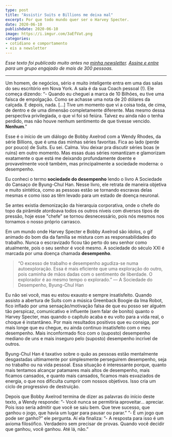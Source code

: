 ```yaml
---
type: post
title: "Assistir Suits e Billions me deixa mal"
excerpt: Por que todo mundo quer ser o Harvey Specter.
date: 2020-06-10
publishdate: 2020-06-10
image: https://i.imgur.com/3aEfVat.png
categories:
- cotidiano e comportamento
- eis a newsletter
---
```


_Esse texto foi publicado muito antes na [minha newsletter](https://diegoeis.substack.com/about). [Assine e entre](https://diegoeis.substack.com/) para um grupo engajado de mais de 300 pessoas._

---

Um homem, de negócios, sério e muito inteligente entra em uma das salas do seu escritório em Nova York. A sala é da sua Coach pessoal (!). Ele começa dizendo: 
“- Quando eu cheguei a marca de 10 Bilhões, eu tive uma faísca de empolgação. Como se achasse uma nota de 20 dólares da calçada. E depois, nada. […] Tive um momento que vi a coisa toda, de cima, de dentro e de uma dimensão completamente diferente. Mas mesmo dessa perspectiva privilegiada, o que vi foi só feiúra. Talvez eu ainda não o tenha perdido, mas não houve nenhum sentimento de que tivesse vencido. **Nenhum**.”

Esse é o início de um diálogo de Bobby Axelrod com a Wendy Rhodes, da série Billions, que é uma das minhas séries favoritas. Fica ao lado (perde por pouco) de Suits. Eu sei. Calma. Vou deixar pra discutir séries boas (e ruins) em outro momento. Mas essas duas séries romantizam e glamorizam exatamente o que está me deixando profundamente doente e provavelmente você também, mas principalmente a sociedade moderna: o desempenho. 

Eu conheci o termo **sociedade do desempenho** lendo o livro A Sociedade do Cansaço de Byung-Chul Han. Nesse livro, ele retrata de maneira objetiva e muito sintética, como as pessoas estão se tornando escravas delas mesmas e como isso as têm levado para um estado de doença neuronal.

Se antes existia demonização da hierarquia corporativa, onde o chefe do topo da pirâmide atordoava todos os outros níveis com diversos tipos de pressão, hoje esse "chefe” se tornou desnecessário, pois nós mesmos nos tornamos o nosso próprio carrasco.

Em um mundo onde Harvey Specter e Bobby Axelrod são ídolos, o gif animado do bom dia da família se mistura com as responsabilidades do trabalho. Nunca o escravizado ficou tão perto do seu senhor como atualmente, pois o seu senhor é você mesmo. A sociedade do século XXI é marcada por uma doença chamada **desempenho**.

> “O excesso de trabalho e desempenho agudiza-se numa autoexploração. Essa é mais eficiente que uma exploração do outro, pois caminha de mãos dadas com o sentimento de liberdade. O explorador é ao mesmo tempo o explorado.” — A Sociedade do Desempenho, Byung-Chul Han

Eu não sei você, mas eu estou exausto e sempre insatisfeito. Quando assisto a abertura de Suits com a música Greenback Boogie da Ima Robot, fico inflado por uma sensação/motivação falsa de que eu posso ser alguém tão perspicaz, comunicativo e influente (sem falar de bonito) quanto o Harvey Specter, mas quando o capítulo acaba e eu volto para a vida real, o choque é instantâneo. Por mais resultados positivos que eu consiga, por mais longe que eu chegue, eu ainda continuo insatisfeito com o meu desempenho. Mais inconformado fico com o (suposto) desempenho mediano de uns e mais inseguro pelo (suposto) desempenho incrível de outros.

Byung-Chul Han é taxativo sobre o quão as pessoas estão mentalmente desgastadas ultimamente por simplesmente perseguirem desempenho, seja no trabalho ou na vida pessoal. Essa situação é interessante porque, quanto mais tentamos alcançar patamares mais altos de desempenho, mais ficamos cansados, e quanto mais cansados, ficamos mais esvaziados de energia, o que nos dificulta cumprir com nossos objetivos. Isso cria um ciclo de progressivo de destruição.

Depois que Bobby Axelrod termina de dizer as palavras do início deste texto, a Wendy responde: 
”- Você nunca se permitiria aproveitar... apreciar. Pois isso seria admitir que você se saiu bem. Que teve sucesso, que ganhou o jogo, que havia um lugar para pausar ou parar.” 
”- É um jogo que pode ser ganho?” ele pergunta. Aí ela finaliza:
”- A resposta para isso é um axioma filosófico. Verdadeiro sem precisar de provas. Quando você decidir que ganhou, você ganhou. Até lá, não.”
